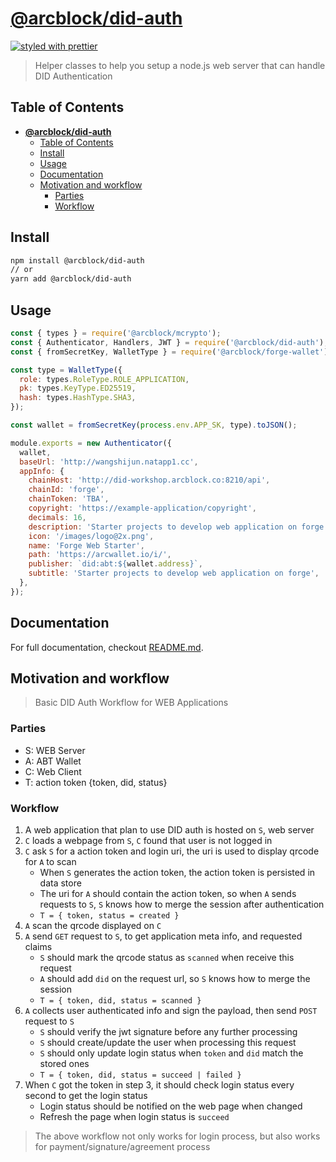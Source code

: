 # [**@arcblock/did-auth**](https://github.com/arcblock/forge-js)

[![styled with prettier](https://img.shields.io/badge/styled_with-prettier-ff69b4.svg)](https://github.com/prettier/prettier)

> Helper classes to help you setup a node.js web server that can handle DID Authentication


## Table of Contents

- [**@arcblock/did-auth**](#arcblockdid-auth)
  - [Table of Contents](#table-of-contents)
  - [Install](#install)
  - [Usage](#usage)
  - [Documentation](#documentation)
  - [Motivation and workflow](#motivation-and-workflow)
    - [Parties](#parties)
    - [Workflow](#workflow)


## Install

```sh
npm install @arcblock/did-auth
// or
yarn add @arcblock/did-auth
```


## Usage

```js
const { types } = require('@arcblock/mcrypto');
const { Authenticator, Handlers, JWT } = require('@arcblock/did-auth');
const { fromSecretKey, WalletType } = require('@arcblock/forge-wallet');

const type = WalletType({
  role: types.RoleType.ROLE_APPLICATION,
  pk: types.KeyType.ED25519,
  hash: types.HashType.SHA3,
});

const wallet = fromSecretKey(process.env.APP_SK, type).toJSON();

module.exports = new Authenticator({
  wallet,
  baseUrl: 'http://wangshijun.natapp1.cc',
  appInfo: {
    chainHost: 'http://did-workshop.arcblock.co:8210/api',
    chainId: 'forge',
    chainToken: 'TBA',
    copyright: 'https://example-application/copyright',
    decimals: 16,
    description: 'Starter projects to develop web application on forge',
    icon: '/images/logo@2x.png',
    name: 'Forge Web Starter',
    path: 'https://arcwallet.io/i/',
    publisher: `did:abt:${wallet.address}`,
    subtitle: 'Starter projects to develop web application on forge',
  },
});
```


## Documentation

For full documentation, checkout [README.md](./docs/README.md).


## Motivation and workflow

> Basic DID Auth Workflow for WEB Applications

### Parties

* S: WEB Server
* A: ABT Wallet
* C: Web Client
* T: action token {token, did, status}

### Workflow

1. A web application that plan to use DID auth is hosted on `S`, web server
2. `C` loads a webpage from `S`, `C` found that user is not logged in
3. `C` ask `S` for a action token and login uri, the uri is used to display qrcode for `A` to scan
   * When `S` generates the action token, the action token is persisted in data store
   * The uri for `A` should contain the action token, so when `A` sends requests to `S`, `S` knows how to merge the session after authentication
   * `T = { token, status = created }`
4. `A` scan the qrcode displayed on `C`
5. `A` send `GET` request to `S`, to get application meta info, and requested claims
   * `S` should mark the qrcode status as `scanned` when receive this request
   * `A` should add `did` on the request url, so `S` knows how to merge the session
   * `T = { token, did, status = scanned }`
6. `A` collects user authenticated info and sign the payload, then send `POST` request to `S`
   * `S` should verify the jwt signature before any further processing
   * `S` should create/update the user when processing this request
   * `S` should only update login status when `token` and `did` match the stored ones
   * `T = { token, did, status = succeed | failed }`
7. When `C` got the token in step 3, it should check login status every second to get the login status
   * Login status should be notified on the web page when changed
   * Refresh the page when login status is `succeed`

> The above workflow not only works for login process, but also works for payment/signature/agreement process
